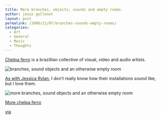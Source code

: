 ```yaml
---
title: More branches, objects, sounds and empty rooms.
author: jesus gollonet
layout: post
permalink: /2006/11/07/branches-sounds-empty-rooms/
categories:
  - Art
  - General
  - Music
  - Thoughts
---
```

[Chelpa ferro][1] is a brazillian collective of visual, video and audio artists. 

![branches, sound objects and an otherwise empty room][2]

[As with Jessica Rylan][3], I don&#8217;t really know how their installations sound like, but I love them.

![more branches, sound objects and an otherwise empty room][4]

[More chelpa ferro][5]

[via][6]

 [1]: http://www.chelpaferro.com.br/ingles/
 [2]: http://www.jesusgollonet.com/blog/imagenes/chelpa_ferro1.jpg
 [3]: http://www.jesusgollonet.com/blog/2005/08/31/jessica-rylan-nature-diorama/
 [4]: http://www.jesusgollonet.com/blog/imagenes/chelpa_ferro2.jpg
 [5]: http://www.encontrocomarte.com.br/artista_cferro.php
 [6]: http://flatflat.org/ambiguousobjects/2006/10/25/research/